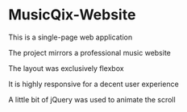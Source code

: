 # MusicQix-Website

This is a single-page web application

The project mirrors a professional music website

The layout was exclusively flexbox

It is highly responsive for a decent user experience

A little bit of jQuery was used to animate the scroll
